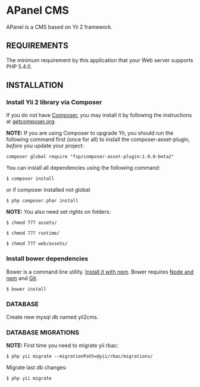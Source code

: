 APanel CMS
================================

APanel is a CMS based on Yii 2 framework.


REQUIREMENTS
------------

The minimum requirement by this application that your Web server supports PHP 5.4.0.


INSTALLATION
------------

### Install Yii 2 library via Composer

If you do not have [Composer](http://getcomposer.org/), you may install it by following the instructions
at [getcomposer.org](http://getcomposer.org/doc/00-intro.md#installation-nix).

**NOTE:** If you are using Composer to upgrade Yii, you should run the following command first (once for all) to install
  the composer-asset-plugin, *before* you update your project:

  ```
  composer global require "fxp/composer-asset-plugin:1.0.0-beta2"
  ```

You can install all dependencies using the following command:

```
$ composer install
```

or if composer installed not global

```
$ php composer.phar install
```

**NOTE:** You also need set rights on folders:

  ```
  $ chmod 777 assets/
  ```
  
  ```
  $ chmod 777 runtime/
  ```
  
  ```
  $ chmod 777 web/assets/
  ```

### Install bower dependencies

Bower is a command line utility. [Install it with npm](http://bower.io/#install-bower). 
Bower requires [Node and npm](http://nodejs.org) and [Git](http://git-scm.com/).

```
$ bower install
```

### DATABASE

Create new mysql db named yii2cms.

### DATABASE MIGRATIONS

**NOTE:** First time you need to migrate yii rbac:

```
$ php yii migrate --migrationPath=@yii/rbac/migrations/
```

Migrate last db changes:

```
$ php yii migrate
```

